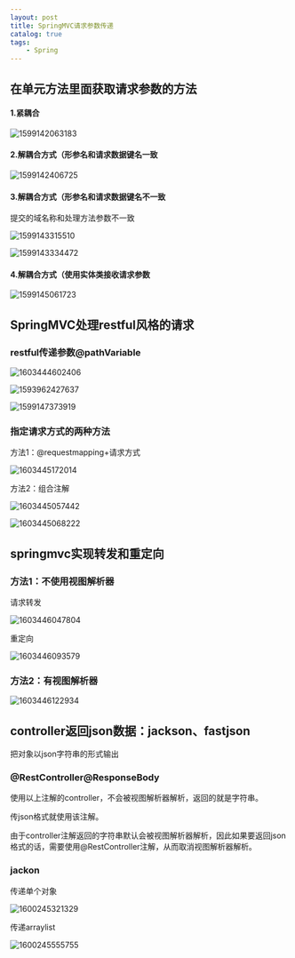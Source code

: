 ```yaml
---
layout: post
title: SpringMVC请求参数传递
catalog: true
tags:
    - Spring
---
```




## 在单元方法里面获取请求参数的方法

#### 1.紧耦合

![1599142063183](https://gitee.com/chrisxyq/picgo/raw/master/img/1599142063183.png)

#### 2.解耦合方式（形参名和请求数据键名一致

![1599142406725](https://gitee.com/chrisxyq/picgo/raw/master/img/1599142406725.png)

#### 3.解耦合方式（形参名和请求数据键名不一致

提交的域名称和处理方法参数不一致

![1599143315510](https://gitee.com/chrisxyq/picgo/raw/master/img/1599143315510.png)

![1599143334472](https://gitee.com/chrisxyq/picgo/raw/master/img/1599143334472.png)

#### 4.解耦合方式（使用实体类接收请求参数

![1599145061723](https://gitee.com/chrisxyq/picgo/raw/master/img/1599145061723.png)

## SpringMVC处理restful风格的请求

### restful传递参数@pathVariable

![1603444602406](https://gitee.com/chrisxyq/picgo/raw/master/img/1603444602406.png)



![1593962427637](https://gitee.com/chrisxyq/picgo/raw/master/img/1593962427637.png)

![1599147373919](https://gitee.com/chrisxyq/picgo/raw/master/img/1599147373919.png)

### 指定请求方式的两种方法

方法1：@requestmapping+请求方式

![1603445172014](https://gitee.com/chrisxyq/picgo/raw/master/img/1603445172014.png)

方法2：组合注解

![1603445057442](https://gitee.com/chrisxyq/picgo/raw/master/img/1603445057442.png)

![1603445068222](https://gitee.com/chrisxyq/picgo/raw/master/img/1603445068222.png)

## springmvc实现转发和重定向

### 方法1：不使用视图解析器

请求转发

![1603446047804](https://gitee.com/chrisxyq/picgo/raw/master/img/1603446047804.png)

重定向

![1603446093579](https://gitee.com/chrisxyq/picgo/raw/master/img/1603446093579.png)

### 方法2：有视图解析器

![1603446122934](https://gitee.com/chrisxyq/picgo/raw/master/img/1603446122934.png)



## controller返回json数据：jackson、fastjson

把对象以json字符串的形式输出



### @RestController@ResponseBody

使用以上注解的controller，不会被视图解析器解析，返回的就是字符串。

传json格式就使用该注解。

由于controller注解返回的字符串默认会被视图解析器解析，因此如果要返回json格式的话，需要使用@RestController注解，从而取消视图解析器解析。

### jackon

传递单个对象

![1600245321329](https://gitee.com/chrisxyq/picgo/raw/master/img/1600245321329.png)

传递arraylist

![1600245555755](https://gitee.com/chrisxyq/picgo/raw/master/img/1600245555755.png)



